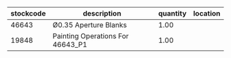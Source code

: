 |stockcode|description|quantity|location|
|---------|-----------|--------|--------|
|46643|Ø0.35 Aperture Blanks|1.00||
|19848|Painting Operations For 46643_P1|1.00||
